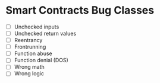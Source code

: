# Smart Contracts Bug Classes

- [ ] Unchecked inputs
- [ ] Unchecked return values
- [ ] Reentrancy
- [ ] Frontrunning
- [ ] Function abuse
- [ ] Function denial (DOS)
- [ ] Wrong math
- [ ] Wrong logic
